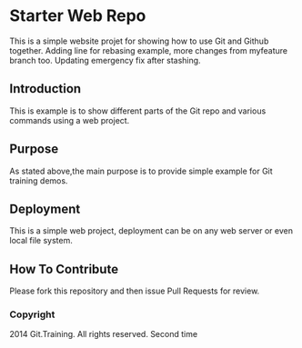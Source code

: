 # Starter Web Repo

This is a simple website projet for showing
how to use Git and Github together. Adding line for rebasing example,
more changes from myfeature branch too.
Updating emergency fix after stashing.

## Introduction

This is example is to show different parts
of the Git repo and various commands 
using a web project.

## Purpose

As stated above,the main purpose is to
provide simple example for Git training 
demos.

## Deployment

This is a simple web project, deployment
can be on any web server or even local file system.

## How To Contribute

Please fork this repository and then issue Pull Requests for review.

### Copyright

2014 Git.Training. All rights reserved.
Second time
